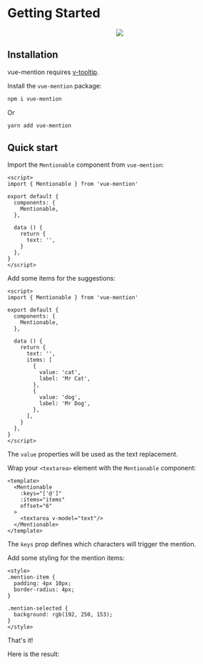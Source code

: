 # Getting Started

<p align="center">
  <a href="https://guillaume-chau.info/sponsors/" target="_blank">
    <img src='https://akryum.netlify.app/sponsors.svg'/>
  </a>
</p>

## Installation

vue-mention requires [v-tooltip](https://github.com/Akryum/v-tooltip).

Install the `vue-mention` package:

```sh
npm i vue-mention
```

Or

```sh
yarn add vue-mention
```

## Quick start

Import the `Mentionable` component from `vue-mention`:

```vue{2,6}
<script>
import { Mentionable } from 'vue-mention'

export default {
  components: {
    Mentionable,
  },

  data () {
    return {
      text: '',
    }
  },
}
</script>
```

Add some items for the suggestions:

```vue{12-21}
<script>
import { Mentionable } from 'vue-mention'

export default {
  components: {
    Mentionable,
  },

  data () {
    return {
      text: '',
      items: [
        {
          value: 'cat',
          label: 'Mr Cat',
        },
        {
          value: 'dog',
          label: 'Mr Dog',
        },
      ],
    }
  },
}
</script>
```

The `value` properties will be used as the text replacement.

Wrap your `<textarea>` element with the `Mentionable` component:

```vue
<template>
  <Mentionable
    :keys="['@']"
    :items="items"
    offset="6"
  >
    <textarea v-model="text"/>
  </Mentionable>
</template>
```

The `keys` prop defines which characters will trigger the mention.

Add some styling for the mention items:

```vue
<style>
.mention-item {
  padding: 4px 10px;
  border-radius: 4px;
}

.mention-selected {
  background: rgb(192, 250, 153);
}
</style>
```

That's it!

Here is the result:

<GettingStartedDemo />

